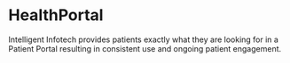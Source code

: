 # HealthPortal
Intelligent Infotech provides patients exactly what they are looking for in a Patient Portal resulting in consistent use and ongoing patient engagement.
